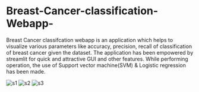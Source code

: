 # Breast-Cancer-classification-Webapp-
Breast Cancer classifcation webapp is an application which helps to visualize various parameters like accuracy, precision, recall of classification of breast cancer given the dataset. The application has been empowered by streamlit for quick and attractive GUI and other features. While performing operation, the use of Support vector machine(SVM) &amp; Logistic regression has been made.





![s1](https://user-images.githubusercontent.com/39756589/88459716-1da55b80-ceb5-11ea-8af6-b5a23b75f46c.png)
![s2](https://user-images.githubusercontent.com/39756589/88459717-2138e280-ceb5-11ea-8eb7-a4fe5065849f.png)
![s3](https://user-images.githubusercontent.com/39756589/88459720-2433d300-ceb5-11ea-870b-93980b0a4aa9.png)


